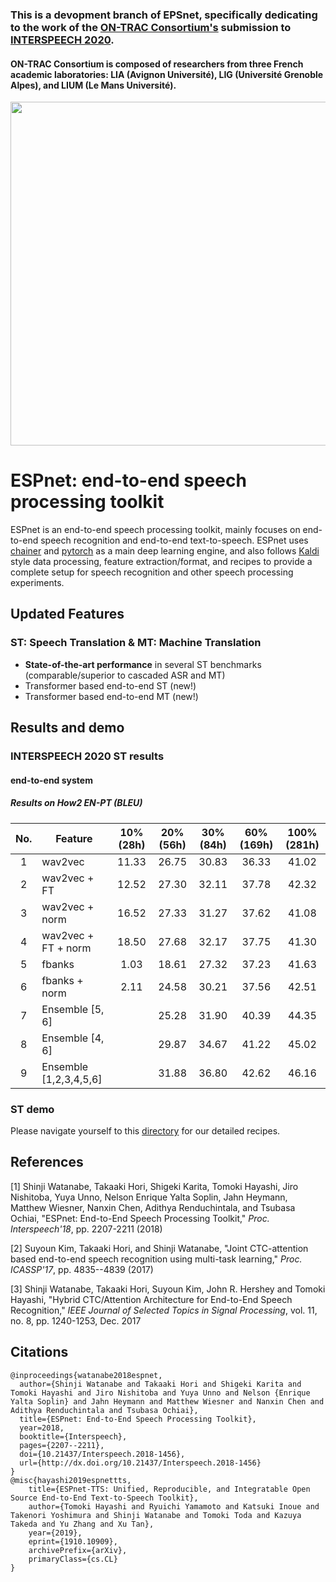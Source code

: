 ### This is a devopment branch of EPSnet, specifically dedicating to the work of the [ON-TRAC Consortium's](https://on-trac.univ-avignon.fr/on-trac-consortium/) submission to [INTERSPEECH 2020](http://www.interspeech2020.org/).

#### ON-TRAC Consortium is composed of researchers from three French academic laboratories: LIA (Avignon Université), LIG (Université Grenoble Alpes), and LIUM (Le Mans Université).

<div align="left"><img src="doc/image/espnet_logo1.png" width="550"/></div>

# ESPnet: end-to-end speech processing toolkit

ESPnet is an end-to-end speech processing toolkit, mainly focuses on end-to-end speech recognition and end-to-end text-to-speech.
ESPnet uses [chainer](https://chainer.org/) and [pytorch](http://pytorch.org/) as a main deep learning engine,
and also follows [Kaldi](http://kaldi-asr.org/) style data processing, feature extraction/format, and recipes to provide a complete setup for speech recognition and other speech processing experiments.

## Updated Features
### ST: Speech Translation & MT: Machine Translation
- **State-of-the-art performance** in several ST benchmarks (comparable/superior to cascaded ASR and MT)
- Transformer based end-to-end ST (new!)
- Transformer based end-to-end MT (new!)

## Results and demo
### INTERSPEECH 2020 ST results

#### end-to-end system
##### Results on How2 EN-PT (BLEU)
| No. | Feature | 10% (28h) | 20% (56h) | 30% (84h) |  60% (169h) |  100% (281h) 
| :----: | ---- | :----: | :----: | :----: | :----: | :----: |
| 1 | wav2vec |  11.33 | 26.75 | 30.83 | 36.33 | 41.02 |
| 2 | wav2vec + FT | 12.52 | 27.30 | 32.11 | 37.78 | 42.32 |
| 3 | wav2vec + norm | 16.52 | 27.33 | 31.27 | 37.62 | 41.08 |
| 4 | wav2vec + FT + norm | 18.50 | 27.68 | 32.17 | 37.75 | 41.30 |
| 5 | fbanks | 1.03 | 18.61 | 27.32 | 37.23 | 41.63 |
| 6 | fbanks + norm | 2.11 | 24.58 | 30.21 | 37.56 | 42.51 |
| 7 | Ensemble [5, 6] | | 25.28 | 31.90 | 40.39 | 44.35 |
| 8 | Ensemble [4, 6] | | 29.87 | 34.67 | 41.22 | 45.02 |
| 9 | Ensemble [1,2,3,4,5,6] | | 31.88 | 36.80 | 42.62 | 46.16 |

### ST demo
Please navigate yourself to this [directory](https://github.com/mhn226/espnet/tree/interspeech2020/egs/interspeech2020/) for our detailed recipes.

## References

[1] Shinji Watanabe, Takaaki Hori, Shigeki Karita, Tomoki Hayashi, Jiro Nishitoba, Yuya Unno, Nelson Enrique Yalta Soplin, Jahn Heymann, Matthew Wiesner, Nanxin Chen, Adithya Renduchintala, and Tsubasa Ochiai, "ESPnet: End-to-End Speech Processing Toolkit," *Proc. Interspeech'18*, pp. 2207-2211 (2018)

[2] Suyoun Kim, Takaaki Hori, and Shinji Watanabe, "Joint CTC-attention based end-to-end speech recognition using multi-task learning," *Proc. ICASSP'17*, pp. 4835--4839 (2017)

[3] Shinji Watanabe, Takaaki Hori, Suyoun Kim, John R. Hershey and Tomoki Hayashi, "Hybrid CTC/Attention Architecture for End-to-End Speech Recognition," *IEEE Journal of Selected Topics in Signal Processing*, vol. 11, no. 8, pp. 1240-1253, Dec. 2017

## Citations

```
@inproceedings{watanabe2018espnet,
  author={Shinji Watanabe and Takaaki Hori and Shigeki Karita and Tomoki Hayashi and Jiro Nishitoba and Yuya Unno and Nelson {Enrique Yalta Soplin} and Jahn Heymann and Matthew Wiesner and Nanxin Chen and Adithya Renduchintala and Tsubasa Ochiai},
  title={ESPnet: End-to-End Speech Processing Toolkit},
  year=2018,
  booktitle={Interspeech},
  pages={2207--2211},
  doi={10.21437/Interspeech.2018-1456},
  url={http://dx.doi.org/10.21437/Interspeech.2018-1456}
}
@misc{hayashi2019espnettts,
    title={ESPnet-TTS: Unified, Reproducible, and Integratable Open Source End-to-End Text-to-Speech Toolkit},
    author={Tomoki Hayashi and Ryuichi Yamamoto and Katsuki Inoue and Takenori Yoshimura and Shinji Watanabe and Tomoki Toda and Kazuya Takeda and Yu Zhang and Xu Tan},
    year={2019},
    eprint={1910.10909},
    archivePrefix={arXiv},
    primaryClass={cs.CL}
}
```
